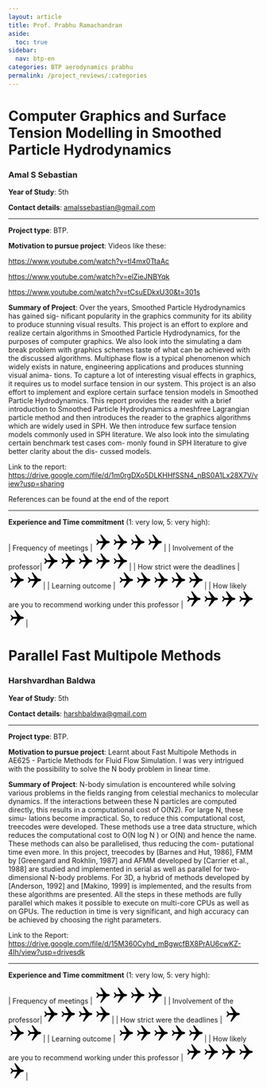 ```yaml
---
layout: article
title: Prof. Prabhu Ramachandran
aside:
  toc: true
sidebar:
  nav: btp-en
categories: BTP aerodynamics prabhu
permalink: /project_reviews/:categories
---
```


# Computer Graphics and Surface Tension Modelling in Smoothed Particle Hydrodynamics
### Amal S Sebastian
**Year of Study**: 5th

**Contact details**: amalssebastian@gmail.com

---

**Project type**: BTP.

**Motivation to pursue project**: Videos like these:

https://www.youtube.com/watch?v=tl4mx0TtaAc

https://www.youtube.com/watch?v=elZieJNBYqk

https://www.youtube.com/watch?v=tCsuEDkxU30&t=301s


**Summary of Project**:
Over the years, Smoothed Particle Hydrodynamics has gained sig-
nificant popularity in the graphics community for its ability to produce
stunning visual results.
This project is an effort to explore and realize certain algorithms
in Smoothed Particle Hydrodynamics, for the purposes of computer
graphics. We also look into the simulating a dam break problem with
graphics schemes taste of what can be achieved with the discussed
algorithms.
Multiphase flow is a typical phenomenon which widely exists in
nature, engineering applications and produces stunning visual anima-
tions. To capture a lot of interesting visual effects in graphics, it
requires us to model surface tension in our system.
This project is an also effort to implement and explore certain
surface tension models in Smoothed Particle Hydrodynamics.
This report provides the reader with a brief introduction to Smoothed
Particle Hydrodynamics a meshfree Lagrangian particle method and
then introduces the reader to the graphics algorithms which are widely
used in SPH. We then introduce few surface tension models commonly
used in SPH literature.
We also look into the simulating certain benchmark test cases com-
monly found in SPH literature to give better clarity about the dis-
cussed models.

Link to the report: https://drive.google.com/file/d/1m0rgDXo5DLKHHfSSN4_nBS0A1Lx28X7V/view?usp=sharing

References can be found at the end of the report

---

**Experience and Time commitment** (1: very low, 5: very high):

[1]:<img src="/assets/plane3.png" width="35"/>

| Frequency of meetings	| <img src="/assets/plane3.png" width="35"/><img src="/assets/plane3.png" width="35"/><img src="/assets/plane3.png" width="35"/><img src="/assets/plane3.png" width="35"/>|
| Involvement of the professor|<img src="/assets/plane3.png" width="35"/><img src="/assets/plane3.png" width="35"/><img src="/assets/plane3.png" width="35"/><img src="/assets/plane3.png" width="35"/><img src="/assets/plane3.png" width="35"/>|
| How strict were the deadlines	| <img src="/assets/plane3.png" width="35"/><img src="/assets/plane3.png" width="35"/>|
| Learning outcome | <img src="/assets/plane3.png" width="35"/><img src="/assets/plane3.png" width="35"/><img src="/assets/plane3.png" width="35"/><img src="/assets/plane3.png" width="35"/><img src="/assets/plane3.png" width="35"/>|
| How likely are you to recommend working under this professor | <img src="/assets/plane3.png" width="35"/><img src="/assets/plane3.png" width="35"/><img src="/assets/plane3.png" width="35"/><img src="/assets/plane3.png" width="35"/><img src="/assets/plane3.png" width="35"/>|




# Parallel Fast Multipole Methods 
### Harshvardhan Baldwa
**Year of Study**: 5th

**Contact details**: harshbaldwa@gmail.com

---

**Project type**: BTP.

**Motivation to pursue project**: Learnt about Fast Multipole Methods in AE625 - Particle Methods for Fluid Flow Simulation. I was very intrigued with the possibility to solve the N body problem in linear time.


**Summary of Project**:
N-body simulation is encountered while solving various problems in the fields ranging from celestial mechanics to molecular dynamics. If the interactions between these N particles are computed directly, this results in a computational cost of O(N2). For large N, these simu- lations become impractical. So, to reduce this computational cost, treecodes were developed. These methods use a tree data structure, which reduces the computational cost to O(N log N ) or O(N) and hence the name. These methods can also be parallelised, thus reducing the com- putational time even more. In this project, treecodes by [Barnes and Hut, 1986], FMM by [Greengard and Rokhlin, 1987] and AFMM developed by [Carrier et al., 1988] are studied and implemented in serial as well as parallel for two-dimensional N-body problems. For 3D, a hybrid of methods developed by [Anderson, 1992] and [Makino, 1999] is implemented, and the results from these algorithms are presented. All the steps in these methods are fully parallel which makes it possible to execute on multi-core CPUs as well as on GPUs. The reduction in time is very significant, and high accuracy can be achieved by choosing the right parameters.

Link to the Report: https://drive.google.com/file/d/15M360Cyhd_mBgwcfBX8PrAU6cwKZ-4Ih/view?usp=drivesdk

---

**Experience and Time commitment** (1: very low, 5: very high):

[1]:<img src="/assets/plane3.png" width="35"/>

| Frequency of meetings	| <img src="/assets/plane3.png" width="35"/><img src="/assets/plane3.png" width="35"/><img src="/assets/plane3.png" width="35"/><img src="/assets/plane3.png" width="35"/>|
| Involvement of the professor|<img src="/assets/plane3.png" width="35"/><img src="/assets/plane3.png" width="35"/><img src="/assets/plane3.png" width="35"/><img src="/assets/plane3.png" width="35"/>|
| How strict were the deadlines	| <img src="/assets/plane3.png" width="35"/><img src="/assets/plane3.png" width="35"/><img src="/assets/plane3.png" width="35"/>|
| Learning outcome | <img src="/assets/plane3.png" width="35"/><img src="/assets/plane3.png" width="35"/><img src="/assets/plane3.png" width="35"/><img src="/assets/plane3.png" width="35"/><img src="/assets/plane3.png" width="35"/>|
| How likely are you to recommend working under this professor | <img src="/assets/plane3.png" width="35"/><img src="/assets/plane3.png" width="35"/><img src="/assets/plane3.png" width="35"/><img src="/assets/plane3.png" width="35"/><img src="/assets/plane3.png" width="35"/>|




